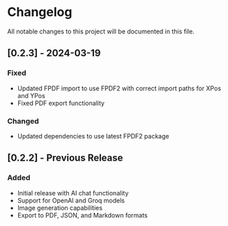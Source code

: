 # Changelog

All notable changes to this project will be documented in this file.

## [0.2.3] - 2024-03-19

### Fixed
- Updated FPDF import to use FPDF2 with correct import paths for XPos and YPos
- Fixed PDF export functionality

### Changed
- Updated dependencies to use latest FPDF2 package

## [0.2.2] - Previous Release

### Added
- Initial release with AI chat functionality
- Support for OpenAI and Groq models
- Image generation capabilities
- Export to PDF, JSON, and Markdown formats
